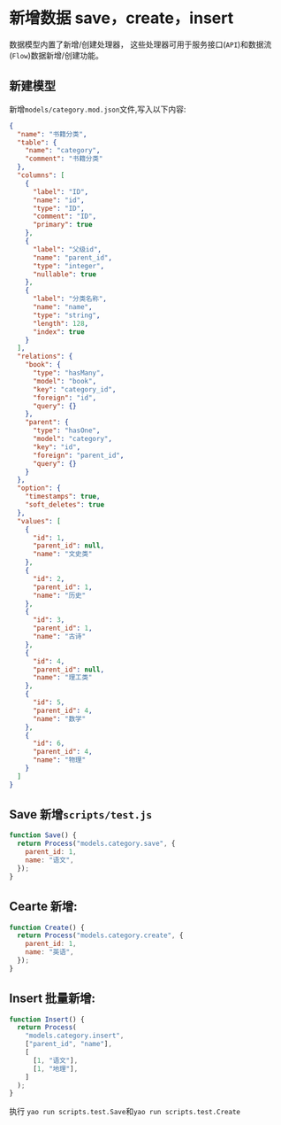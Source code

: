 # 新增数据 save，create，insert

数据模型内置了新增/创建处理器， 这些处理器可用于服务接口(`API`)和数据流(`Flow`)数据新增/创建功能。

## 新建模型

新增`models/category.mod.json`文件,写入以下内容:

```json
{
  "name": "书籍分类",
  "table": {
    "name": "category",
    "comment": "书籍分类"
  },
  "columns": [
    {
      "label": "ID",
      "name": "id",
      "type": "ID",
      "comment": "ID",
      "primary": true
    },
    {
      "label": "父级id",
      "name": "parent_id",
      "type": "integer",
      "nullable": true
    },
    {
      "label": "分类名称",
      "name": "name",
      "type": "string",
      "length": 128,
      "index": true
    }
  ],
  "relations": {
    "book": {
      "type": "hasMany",
      "model": "book",
      "key": "category_id",
      "foreign": "id",
      "query": {}
    },
    "parent": {
      "type": "hasOne",
      "model": "category",
      "key": "id",
      "foreign": "parent_id",
      "query": {}
    }
  },
  "option": {
    "timestamps": true,
    "soft_deletes": true
  },
  "values": [
    {
      "id": 1,
      "parent_id": null,
      "name": "文史类"
    },
    {
      "id": 2,
      "parent_id": 1,
      "name": "历史"
    },
    {
      "id": 3,
      "parent_id": 1,
      "name": "古诗"
    },
    {
      "id": 4,
      "parent_id": null,
      "name": "理工类"
    },
    {
      "id": 5,
      "parent_id": 4,
      "name": "数学"
    },
    {
      "id": 6,
      "parent_id": 4,
      "name": "物理"
    }
  ]
}
```

## Save 新增`scripts/test.js`

```javascript
function Save() {
  return Process("models.category.save", {
    parent_id: 1,
    name: "语文",
  });
}
```

## Cearte 新增:

```javascript
function Create() {
  return Process("models.category.create", {
    parent_id: 1,
    name: "英语",
  });
}
```

## Insert 批量新增:

```javascript
function Insert() {
  return Process(
    "models.category.insert",
    ["parent_id", "name"],
    [
      [1, "语文"],
      [1, "地理"],
    ]
  );
}
```

执行 `yao run scripts.test.Save`和`yao run scripts.test.Create`

<Div style={{ display: "flex", justifyContent: "space-between" }}>
  <Link type="prev" title="Where条件" link="手册/QueryDSL/Where条件"></Link>
  <Link type="next" title="删除" link="手册/QueryDSL/删除"></Link>
</Div>

